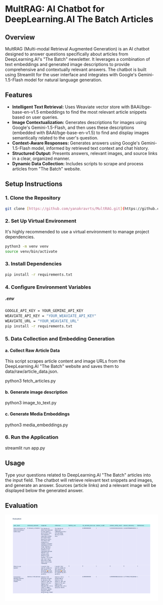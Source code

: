 # MultRAG: AI Chatbot for DeepLearning.AI The Batch Articles

## Overview

MultRAG (Multi-modal Retrieval Augmented Generation) is an AI chatbot designed to answer questions specifically about articles from DeepLearning.AI's "The Batch" newsletter. It leverages a combination of text embeddings and generated image descriptions to provide comprehensive and contextually relevant answers. The chatbot is built using Streamlit for the user interface and integrates with Google's Gemini-1.5-Flash model for natural language generation.

## Features

- **Intelligent Text Retrieval:** Uses Weaviate vector store with BAAI/bge-base-en-v1.5 embeddings to find the most relevant article snippets based on user queries.
- **Image Contextualization:** Generates descriptions for images using Google's Gemini-1.5-Flash, and then uses these descriptions (embedded with BAAI/bge-base-en-v1.5) to find and display images semantically related to the user's question.
- **Context-Aware Responses:** Generates answers using Google's Gemini-1.5-Flash model, informed by retrieved text context and chat history.
- **Structured Output:** Presents answers, relevant images, and source links in a clear, organized manner.
- **Dynamic Data Collection:** Includes scripts to scrape and process articles from "The Batch" website.

## Setup Instructions

### 1. Clone the Repository
```bash
git clone [https://github.com/yanakravrts/MultRAG.git](https://github.com/yanakravrts/MultRAG.git)
```

### 2. Set Up Virtual Environment

It's highly recommended to use a virtual environment to manage project dependencies.
```bash
python3 -m venv venv
source venv/bin/activate  
```
### 3. Install Dependencies
```bash
pip install -r requirements.txt
```
### 4. Configure Environment Variables

##### .env
```bash
GOOGLE_API_KEY = YOUR_GEMINI_API_KEY
WEAVIATE_API_KEY = "YOUR_WEAVIATE_API_KEY"
WEAVIATE_URL = "YOUR_WEAVIATE_URL"
pip install -r requirements.txt
```
### 5. Data Collection and Embedding Generation

#### a. Collect Raw Article Data

This script scrapes article content and image URLs from the DeepLearning.AI "The Batch" website and saves them to data/raw/article_data.json.

python3 fetch_articles.py

#### b. Generate image description

python3 image_to_text.py

#### c. Generate Media Embeddings

python3 media_embeddings.py

### 6. Run the Application

streamlit run app.py


## Usage
Type your questions related to DeepLearning.AI "The Batch" articles into the input field.
The chatbot will retrieve relevant text snippets and images, and generate an answer.
Sources (article links) and a relevant image will be displayed below the generated answer.

## Evaluation

![Relevant Image](src/test/newplot-2.png )